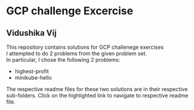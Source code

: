 # GCP challenge Excercise 
## Vidushika Vij

This repository contains solutions for GCP challenege exercises   
I attempted to do 2 problems from the given problem set.   
In particular, I chose the following 2 problems:   
- highest-profit
- minikube-hello

The respective readme files for these two solutions are in their respective sub-folders. Click on the highlighted link to navigate to respective readme file.

